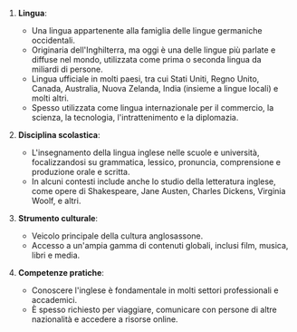 1. **Lingua**:
    
    - Una lingua appartenente alla famiglia delle lingue germaniche occidentali.
    - Originaria dell'Inghilterra, ma oggi è una delle lingue più parlate e diffuse nel mondo, utilizzata come prima o seconda lingua da miliardi di persone.
    - Lingua ufficiale in molti paesi, tra cui Stati Uniti, Regno Unito, Canada, Australia, Nuova Zelanda, India (insieme a lingue locali) e molti altri.
    - Spesso utilizzata come lingua internazionale per il commercio, la scienza, la tecnologia, l'intrattenimento e la diplomazia.
2. **Disciplina scolastica**:
    
    - L'insegnamento della lingua inglese nelle scuole e università, focalizzandosi su grammatica, lessico, pronuncia, comprensione e produzione orale e scritta.
    - In alcuni contesti include anche lo studio della letteratura inglese, come opere di Shakespeare, Jane Austen, Charles Dickens, Virginia Woolf, e altri.
3. **Strumento culturale**:
    
    - Veicolo principale della cultura anglosassone.
    - Accesso a un'ampia gamma di contenuti globali, inclusi film, musica, libri e media.
4. **Competenze pratiche**:
    
    - Conoscere l'inglese è fondamentale in molti settori professionali e accademici.
    - È spesso richiesto per viaggiare, comunicare con persone di altre nazionalità e accedere a risorse online.

